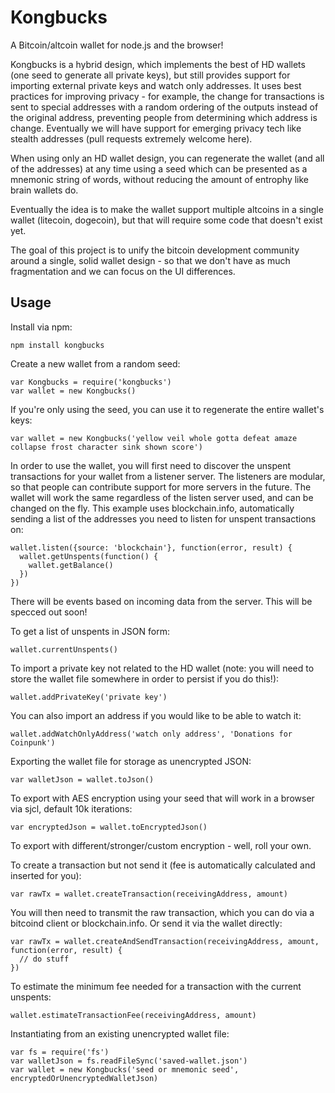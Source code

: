 # Kongbucks

A Bitcoin/altcoin wallet for node.js and the browser!

Kongbucks is a hybrid design, which implements the best of HD wallets (one seed to generate all private keys), but still provides support for importing external private keys and watch only addresses. It uses best practices for improving privacy - for example, the change for transactions is sent to special addresses with a random ordering of the outputs instead of the original address, preventing people from determining which address is change. Eventually we will have support for emerging privacy tech like stealth addresses (pull requests extremely welcome here).

When using only an HD wallet design, you can regenerate the wallet (and all of the addresses) at any time using a seed which can be presented as a mnemonic string of words, without reducing the amount of entrophy like brain wallets do.

Eventually the idea is to make the wallet support multiple altcoins in a single wallet (litecoin, dogecoin), but that will require some code that doesn't exist yet.

The goal of this project is to unify the bitcoin development community around a single, solid wallet design - so that we don't have as much fragmentation and we can focus on the UI differences.

## Usage

Install via npm:

    npm install kongbucks

Create a new wallet from a random seed:

    var Kongbucks = require('kongbucks')
    var wallet = new Kongbucks()

If you're only using the seed, you can use it to regenerate the entire wallet's keys:

    var wallet = new Kongbucks('yellow veil whole gotta defeat amaze collapse frost character sink shown score')

In order to use the wallet, you will first need to discover the unspent transactions for your wallet from a listener server. The listeners are modular, so that people can contribute support for more servers in the future. The wallet will work the same regardless of the listen server used, and can be changed on the fly. This example uses blockchain.info, automatically sending a list of the addresses you need to listen for unspent transactions on:

    wallet.listen({source: 'blockchain'}, function(error, result) {
      wallet.getUnspents(function() {
        wallet.getBalance()
      })
    })

There will be events based on incoming data from the server. This will be specced out soon!

To get a list of unspents in JSON form:

    wallet.currentUnspents()

To import a private key not related to the HD wallet (note: you will need to store the wallet file somewhere in order to persist if you do this!):

    wallet.addPrivateKey('private key')

You can also import an address if you would like to be able to watch it:

    wallet.addWatchOnlyAddress('watch only address', 'Donations for Coinpunk')

Exporting the wallet file for storage as unencrypted JSON:

    var walletJson = wallet.toJson()

To export with AES encryption using your seed that will work in a browser via sjcl, default 10k iterations:

    var encryptedJson = wallet.toEncryptedJson()

To export with different/stronger/custom encryption - well, roll your own.

To create a transaction but not send it (fee is automatically calculated and inserted for you):

    var rawTx = wallet.createTransaction(receivingAddress, amount)

You will then need to transmit the raw transaction, which you can do via a bitcoind client or blockchain.info. Or send it via the wallet directly:

    var rawTx = wallet.createAndSendTransaction(receivingAddress, amount, function(error, result) {
      // do stuff
    })

To estimate the minimum fee needed for a transaction with the current unspents:

    wallet.estimateTransactionFee(receivingAddress, amount)

Instantiating from an existing unencrypted wallet file:

    var fs = require('fs')
    var walletJson = fs.readFileSync('saved-wallet.json')
    var wallet = new Kongbucks('seed or mnemonic seed', encryptedOrUnencryptedWalletJson)
